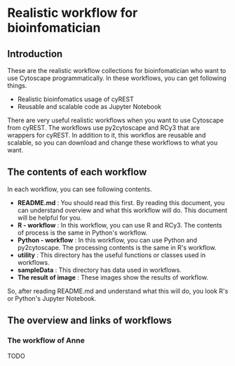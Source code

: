 # Realistic workflow for bioinfomatician

## Introduction

These are the realistic workflow collections for bioinfomatician who want to use Cytoscape programmatically. In these workflows, you can get following things.

* Realistic bioinfomatics usage of cyREST
* Reusable and scalable code as Jupyter Notebook

There are very useful realistic workflows when you want to use Cytoscape from cyREST. The workflows use py2cytoscape and RCy3 that are wrappers for cyREST. In addition to it, this workflos are reusable and scalable, so you can download and change these workflows to what you want.

## The contents of each workflow

In each workflow, you can see following contents.

* **README.md** : You should read this first. By reading this document, you can understand overview and what this workflow will do. This document will be helpful for you.
* **R - workflow** : In this workflow, you can use R and RCy3. The contents of process is the same in Python's workflow.
* **Python - workflow** : In this workflow, you can use Python and py2cytoscape. The processing contents is the same in R's workflow.
* **utility** : This directory has the useful functions or classes used in workflows.
* **sampleData** : This directory has data used in workflows.
* **The result of image** : These images show the results of workflow.

So, after reading README.md and understand what this will do, you look R's or Python's Jupyter Notebook.

## The overview and links of workflows

### The workflow of Anne

TODO

